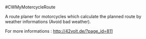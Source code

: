#CWMyMotercycleRoute

A route planer for motorcycles which calculate the planned route by weather informations (Avoid bad weather).

For more informations : http://42volt.de/?page_id=811
